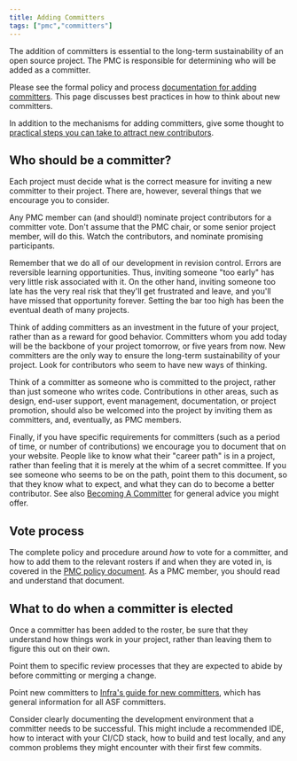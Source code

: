 ```yaml
---
title: Adding Committers
tags: ["pmc","committers"]
---
```


The addition of committers is essential to the long-term 
sustainability of an open source project. The PMC is responsible for
determining who will be added as a committer.

Please see the formal policy and process
[documentation for adding committers](https://www.apache.org/dev/pmc.html#committer-management). 
This page discusses best practices in how to think about new committers.

In addition to the mechanisms for adding committers, give some thought
to [practical steps you can take to attract new
contributors](/pmc/community-growth.html).

## Who should be a committer?

Each project must decide what is the correct measure for inviting a new
committer to their project. There are, however, several things that we
encourage you to consider.

Any PMC member can (and should!) nominate project contributors for a
committer vote. Don't assume that the PMC chair, or some senior project
member, will do this. Watch the contributors, and nominate promising
participants.

Remember that we do all of our development in revision control.
Errors are reversible learning opportunities. Thus, inviting someone
"too early" has very little risk associated with it. On the other hand,
inviting someone too late has the very real risk that they'll get
frustrated and leave, and you'll have missed that opportunity forever.
Setting the bar too high has been the eventual death of many projects.

Think of adding committers as an investment in the future of your
project, rather than as a reward for good behavior. Committers whom you
add today will be the backbone of your project tomorrow, or five years
from now. New committers are the only way to ensure the long-term
sustainability of your project. Look for contributors who seem to have
new ways of thinking.

Think of a committer as someone who is committed to the project, rather
than just someone who writes code. Contributions in other areas, such as
design, end-user support, event management, documentation, or project
promotion, should also be welcomed into the project by inviting them as 
committers, and, eventually, as PMC members.

Finally, if you have specific requirements for committers (such as a
period of time, or number of contributions) we encourage you to document
that on your website. People like to know what their "career path" is in
a project, rather than feeling that it is merely at the whim of a
secret committee. If you see someone who seems to be on the path, point
them to this document, so that they know what to expect, and what they
can do to become a better contributor. See also [Becoming A
Committer](https://community.apache.org/contributors/becomingacommitter.html)
for general advice you might offer.

## Vote process

The complete policy and procedure around *how* to vote for a committer,
and how to add them to the relevant rosters if and when they are voted
in, is covered in the [PMC policy
document](https://www.apache.org/dev/pmc.html#committer-management). As
a PMC member, you should read and understand that document.

## What to do when a committer is elected

Once a committer has been added to the roster, be sure that they
understand how things work in your project, rather than leaving them to
figure this out on their own.

Point them to specific review processes that they are expected to abide
by before committing or merging a change.

Point new committers to [Infra's guide for new
committers](https://infra.apache.org/new-committers-guide.html), which
has general information for all ASF committers.

Consider clearly documenting the development environment that a
committer needs to be successful. This might include a
recommended IDE, how to interact with your CI/CD stack, how to build and
test locally, and any common problems they might encounter with their
first few commits.
